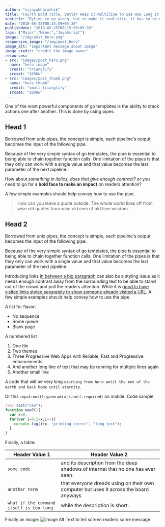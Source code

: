 ```yaml
---
author: "vijayabharathib"
title: "Fourth Bold Title, Better Keep it Multiline To See How Long It Can Handle"
subtitle: "Byline to go along, but to make it realistic, it has to be close to 200 characters so that it fills up the space given by framework and still works well within the UI"
date: "2018-08-25T08:15:59+05:30"
publishdate: "2018-08-25T08:15:59+05:30"
tags: ["Major","Minor","JavaScript"]
image: "/img/post_hero.png"
responsive_image: "/img/post_hero"
image_alt: "important message about image"
image_credit: "credit the image owner"
resources: 
- src: "images/post_hero.png"
  name: "hero image"
  credit: "trianglify"
  srcset: "1000w"
- src: "images/post_thumb.png"
  name: "hero thumb"
  credit: "small trianglify"
  srcset: "2000w"
---
```



One of the most powerful components of go templates is the ability to stack actions one after another. This is done by using pipes. 


## Head 1
Borrowed from unix pipes, the concept is simple, each pipeline's output becomes the input of the following pipe.

Because of the very simple syntax of go templates, the pipe is essential to being able to chain together function calls. One limitation of the pipes is that they only can work with a single value and that value becomes the last parameter of the next pipeline.

How about *something in italics, does that give enough contract?* or you need to go for a **bold face to make an impact** on readers attention? 

A few simple examples should help convey how to use the pipe.

>How can you leave a quote outside. The whole world lives off from wise old quotes from wise old men of old time wisdom.

## Head 2
Borrowed from unix pipes, the concept is simple, each pipeline's output becomes the input of the following pipe.

Because of the very simple syntax of go templates, the pipe is essential to being able to chain together function calls. One limitation of the pipes is that they only can work with a single value and that value becomes the last parameter of the next pipeline.

Introducing links [in between a big paragraph](/may/ "Added title for interesting leads") can also be a styling issue as it needs enough contrast away from the surrounding text to be able to stand out of the crowd and pull the readers attention. While it is [good to have visited links styled separately to show someone already visited a URL](/may "not mandatory though"). 
A few simple examples should help convey how to use the pipe.

A list for flavor:

* No sequence 
* Some queue
* Blank page

A numbered list

1. One file
2. Two themes
3. Three Progressive Web Apps with Reliable, Fast and Progressive enhancements.
4. And another long line of text that may be running for multiple lines again
5. Another small line

A code that will be very long `starting from here until the end of the earth and back home until eternity`. 

Or this `input:not([type=radio]).not(.required)` on mobile.
Code sample
```js
/ab/.test("new");
function newF(){
  var x=0;
  for(var i=0;i<x;i++){
    console.log(i+x, "printing secret", "long text");
  }
}
```

Finally, a table:

Header Value 1 | Header Value 2
-----|-----
`some code` | and its description from the deep shadows of internet that no one has ever seen.
`another term` | that everyone dreads using on their own computer but uses it across the board anyways
`what if the command itself is too long` | while the description is short.

Finally an image:
![Image Alt Text to tell screen readers some message]( /img/post_hero.png)
